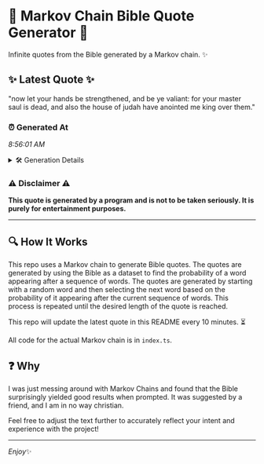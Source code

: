 # 📖 Markov Chain Bible Quote Generator 📖

Infinite quotes from the Bible generated by a Markov chain. ✨

## ✨ Latest Quote ✨
"now let your hands be strengthened, and be ye valiant: for your master saul is dead, and also the house of judah have anointed me king over them."

### ⏰ Generated At
*8:56:01 AM*

<details>
    <summary>🛠️ Generation Details</summary>
    <p>
        <strong>🌱 Seed:</strong> now<br>
        <strong>🔄 Iterations:</strong> 27<br>
        <strong>📜 Context History:</strong><br>[ now ]: let<br>[ now, let ]: your<br>[ now, let, your ]: hands<br>[ now, let, your, hands ]: be<br>[ now, let, your, hands, be ]: strengthened,<br>[ now, let, your, hands, be, strengthened, ]: and<br>[ let, your, hands, be, strengthened,, and ]: be<br>[ your, hands, be, strengthened,, and, be ]: ye<br>[ hands, be, strengthened,, and, be, ye ]: valiant:<br>[ be, strengthened,, and, be, ye, valiant: ]: for<br>[ strengthened,, and, be, ye, valiant:, for ]: your<br>[ and, be, ye, valiant:, for, your ]: master<br>[ be, ye, valiant:, for, your, master ]: saul<br>[ ye, valiant:, for, your, master, saul ]: is<br>[ valiant:, for, your, master, saul, is ]: dead,<br>[ for, your, master, saul, is, dead, ]: and<br>[ your, master, saul, is, dead,, and ]: also<br>[ master, saul, is, dead,, and, also ]: the<br>[ saul, is, dead,, and, also, the ]: house<br>[ is, dead,, and, also, the, house ]: of<br>[ dead,, and, also, the, house, of ]: judah<br>[ and, also, the, house, of, judah ]: have<br>[ also, the, house, of, judah, have ]: anointed<br>[ the, house, of, judah, have, anointed ]: me<br>[ house, of, judah, have, anointed, me ]: king<br>[ of, judah, have, anointed, me, king ]: over<br>[ judah, have, anointed, me, king, over ]: them.<br>
    </p>
</details>

### ⚠️ Disclaimer ⚠️
**This quote is generated by a program and is not to be taken seriously. It is purely for entertainment purposes.**

---

## 🔍 How It Works

This repo uses a Markov chain to generate Bible quotes. The quotes are generated by using the Bible as a dataset to find the probability of a word appearing after a sequence of words. The quotes are generated by starting with a random word and then selecting the next word based on the probability of it appearing after the current sequence of words. This process is repeated until the desired length of the quote is reached.

This repo will update the latest quote in this README every 10 minutes. ⏳

All code for the actual Markov chain is in `index.ts`.

## ❓ Why

I was just messing around with Markov Chains and found that the Bible surprisingly yielded good results when prompted. 
It was suggested by a friend, and I am in no way christian.

Feel free to adjust the text further to accurately reflect your intent and experience with the project!

---

*Enjoy*✨
